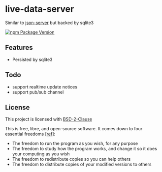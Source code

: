 # live-data-server

Similar to [json-server](https://github.com/typicode/json-server) but backed by sqlite3

[![npm Package Version](https://img.shields.io/npm/v/live-data-server)](https://www.npmjs.com/package/live-data-server)

## Features

- Persisted by sqlite3

## Todo

- support realtime update notices
- support pub/sub channel

## License

This project is licensed with [BSD-2-Clause](./LICENSE)

This is free, libre, and open-source software. It comes down to four essential freedoms [[ref]](https://seirdy.one/2021/01/27/whatsapp-and-the-domestication-of-users.html#fnref:2):

- The freedom to run the program as you wish, for any purpose
- The freedom to study how the program works, and change it so it does your computing as you wish
- The freedom to redistribute copies so you can help others
- The freedom to distribute copies of your modified versions to others
